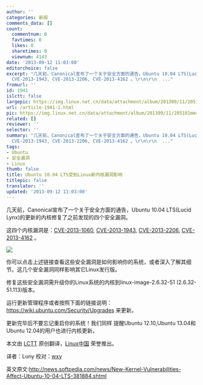 ```yaml
---
author: ''
categories: 新闻
comments_data: []
count:
  commentnum: 0
  favtimes: 0
  likes: 0
  sharetimes: 0
  viewnum: 4143
date: '2013-09-12 11:03:00'
editorchoice: false
excerpt: "几天前，Canonical宣布了一个关于安全方面的通告，Ubuntu 10.04 LTS(Lucid Lynx)的更新的内核修复了之前发现的四个安全漏洞。\r\n这四个内核漏洞是：CVE-2013-1060,
  CVE-2013-1943, CVE-2013-2206, CVE-2013-4162 。\r\n\r\n  ..."
fromurl: ''
id: 1941
islctt: false
largepic: https://img.linux.net.cn/data/attachment/album/201309/11/205101mmr3bedjm1rxmwbr.jpg
url: /article-1941-1.html
pic: https://img.linux.net.cn/data/attachment/album/201309/11/205101mmr3bedjm1rxmwbr.jpg.thumb.jpg
related: []
reviewer: ''
selector: ''
summary: "几天前，Canonical宣布了一个关于安全方面的通告，Ubuntu 10.04 LTS(Lucid Lynx)的更新的内核修复了之前发现的四个安全漏洞。\r\n这四个内核漏洞是：CVE-2013-1060,
  CVE-2013-1943, CVE-2013-2206, CVE-2013-4162 。\r\n\r\n  ..."
tags:
- Ubuntu
- 安全漏洞
- Linux
thumb: false
title: Ubuntu 10.04 LTS受到Linux新内核漏洞影响
titlepic: false
translator: ''
updated: '2013-09-12 11:03:00'
---
```


几天前，Canonical宣布了一个关于安全方面的通告，Ubuntu 10.04 LTS(Lucid Lynx)的更新的内核修复了之前发现的四个安全漏洞。


这四个内核漏洞是：[CVE-2013-1060](http://people.canonical.com/%7Eubuntu-security/cve/2013/CVE-2013-1060.html), [CVE-2013-1943](http://people.canonical.com/%7Eubuntu-security/cve/2013/CVE-2013-1943.html), [CVE-2013-2206](http://people.ubuntu.com/%7Eubuntu-security/cve/CVE-2013-2206), [CVE-2013-4162](http://people.canonical.com/%7Eubuntu-security/cve/2013/CVE-2013-4162.html) 。


![](https://img.linux.net.cn/data/attachment/album/201309/11/205101mmr3bedjm1rxmwbr.jpg)


你可以点击上述链接查看这些安全漏洞是如何影响你的系统，或者深入了解其细节。这几个安全漏洞同样影响其它Linux发行版。


修复这些安全漏洞需升级你的Linux系统的内核到linux-image-2.6.32-51 (2.6.32-51.113)版本。


运行更新管理程序或者按照下面的链接说明：<https://wiki.ubuntu.com/Security/Upgrades> 来更新。


更新完毕后不要忘记重启你的系统！我们同样 提醒Ubuntu 12.10,Ubuntu 13.04和Ubuntu 12.04的用户也进行内核更新。


 


本文由 [LCTT](https://github.com/LCTT/TranslateProject) 原创翻译，[Linux中国](portal.php) 荣誉推出。


译者：Luny 校对：[wxy](space/3/)


英文原文:<http://news.softpedia.com/news/New-Kernel-Vulnerabilities-Affect-Ubuntu-10-04-LTS-381884.shtml>